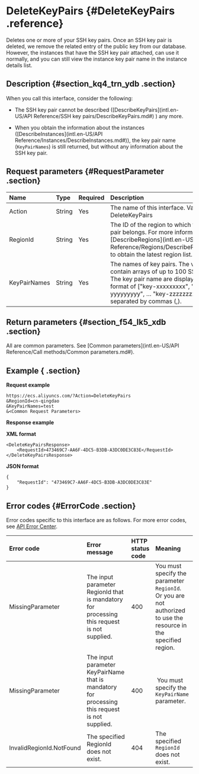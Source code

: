 # DeleteKeyPairs {#DeleteKeyPairs .reference}

Deletes one or more of your SSH key pairs. Once an SSH key pair is deleted, we remove the related entry of the public key from our database. However, the instances that have the SSH key pair attached, can use it normally, and you can still view the instance key pair name in the instance details list.

## Description {#section_kq4_trn_ydb .section}

When you call this interface, consider the following:

-   The SSH key pair cannot be described \([DescribeKeyPairs](intl.en-US/API Reference/SSH key pairs/DescribeKeyPairs.md#) \) any more.

-   When you obtain the information about the instances \([DescribeInstances](intl.en-US/API Reference/Instances/DescribeInstances.md#)\), the key pair name \(`KeyPairNames`\) is still returned, but without any information about the SSH key pair.


## Request parameters {#RequestParameter .section}

|Name|Type|Required|Description|
|:---|:---|:-------|:----------|
|Action|String|Yes|The name of this interface. Value: DeleteKeyPairs|
|RegionId|String|Yes|The ID of the region to which the SSH key pair belongs. For more information, call [DescribeRegions](intl.en-US/API Reference/Regions/DescribeRegions.md#) to obtain the latest region list.|
|KeyPairNames|String|Yes|The names of key pairs. The value can contain arrays of up to 100 SSH key pairs. The key pair name are displayed in the format of \["key-xxxxxxxxx", "key-yyyyyyyyy", … "key-zzzzzzzzz"\]  and separated by commas \(,\).|

## Return parameters {#section_f54_lk5_xdb .section}

All are common parameters. See [Common parameters](intl.en-US/API Reference/Call methods/Common parameters.md#).

## Example { .section}

**Request example** 

```
https://ecs.aliyuncs.com/?Action=DeleteKeyPairs
&RegionId=cn-qingdao
&KeyPairNames=test
&<Common Request Parameters>
```

**Response example** 

**XML format**

```
<DeleteKeyPairsResponse>
    <RequestId>473469C7-AA6F-4DC5-B3DB-A3DC0DE3C83E</RequestId>
</DeleteKeyPairsResponse>
```

 **JSON format** 

```
{
    "RequestId": "473469C7-AA6F-4DC5-B3DB-A3DC0DE3C83E"
}
```

## Error codes {#ErrorCode .section}

Error codes specific to this interface are as follows. For more error codes, see [API Error Center](https://error-center.alibabacloud.com/status/product/Ecs).

|Error code|Error message|HTTP status code |Meaning|
|:---------|:------------|:----------------|:------|
|MissingParameter|The input parameter RegionId that is mandatory for processing this request is not supplied.|400|You must specify the parameter `RegionId`.  Or you are not authorized to use the resource in the specified region.|
|MissingParameter|The input parameter KeyPairName that is mandatory for processing this request is not supplied.|400| You must specify the `KeyPairName` parameter.|
|InvalidRegionId.NotFound|The specified RegionId does not exist.|404|The specified `RegionId` does not exist.|

